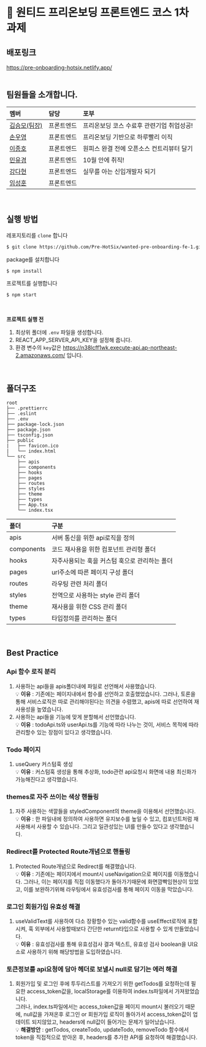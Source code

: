 # 🎉 원티드 프리온보딩 프론트엔드 코스 1차 과제

## 배포링크

https://pre-onboarding-hotsix.netlify.app/
<br/>
<br/>

## 팀원들을 소개합니다.

|멤버|담당|포부|
|:--|:--|:--|
|[김승모(팀장)](https://github.com/endmoseung)|프론트엔드|프리온보딩 코스 수료후 관련기업 취업성공!|
|[손우영](https://github.com/dndud2906)|프론트엔드|프리온보딩 기반으로 하루빨리 이직|
|[이종호](https://github.com/devfrank9)|프론트엔드|원피스 완결 전에 오픈소스 컨트리뷰터 달기|
|[민유경](https://github.com/MINYUKYUNG)|프론트엔드|10월 안에 취직!|
|[강다현](https://github.com/KKangdaa)|프론트엔드|실무를 아는 신입개발자 되기|
|[임성훈](https://github.com/sasumpi123)|프론트엔드| |
<br/>

## 실행 방법

레포지토리를 `clone` 합니다
```markdown
$ git clone https://github.com/Pre-HotSix/wanted-pre-onboarding-fe-1.git
```
package를 설치합니다
```markdown
$ npm install
```
프로젝트를 실행합니다
```markdown
$ npm start
```
<br/>

**프로젝트 실행 전**

1. 최상위 폴더에 `.env` 파일을 생성합니다.
2. REACT_APP_SERVER_API_KEY을 설정해 줍니다.
3. 환경 변수의 `key`값은 https://n38lcff1wk.execute-api.ap-northeast-2.amazonaws.com/ 입니다.
<br/>

## 폴더구조

```
root
├── .prettierrc
├── .eslint
├── .env
├── package-lock.json
├── package.json
├── tsconfig.json
├── public
|   ├── favicon.ico
|   └── index.html
└── src
    ├── apis
    ├── components
    ├── hooks
    ├── pages
    ├── routes
    ├── styles
    ├── theme
    ├── types
    ├── App.tsx
    └── index.tsx
```

|폴더|구분|
|:--|:--|
|apis|서버 통신을 위한 api로직을 정의|
|components|코드 재사용을 위한 컴포넌트 관리형 폴더|
|hooks|자주사용되는 훅을 커스텀 훅으로 관리하는 폴더|
|pages|url주소에 따른 페이지 구성 폴더|
|routes|라우팅 관련 처리 폴더|
|styles|전역으로 사용하는 style 관리 폴더|
|theme|재사용을 위한 CSS 관리 폴더|
|types|타입정의를 관리하는 폴더|
<br/>

## Best Practice

### Api 함수 로직 분리
1. 사용하는 api들을 apis폴더내에 파일로 선언해서 사용했습니다.  
💡 **이유** : 기존에는 페이지내에서 함수를 선언하고 호출했었습니다. 그러나, 토론을 통해 서비스로직은 따로 관리해야된다는 의견을 수렴했고, apis에 따로 선언하여 재사용성을 높였습니다.
2. 사용하는 api들을 기능에 맞게 분할해서 선언했습니다.  
💡 **이유** : todoApi.ts와 userApi.ts를 기능에 따라 나누는 것이, 서비스 목적에 따라 관리할수 있는 장점이 있다고 생각했습니다.

### Todo 페이지
1. useQuery 커스텀훅 생성  
💡 **이유** : 커스텀훅 생성을 통해 추상화, todo관련 api요청시 화면에 내용 최신화가 가능해진다고 생각했습니다.

### themes로 자주 쓰이는 색상 핸들링
1. 자주 사용하는 색깔들을 styledComponent의 theme을 이용해서 선언했습니다.  
💡 **이유** : 한 파일내에 정의하여 사용하면 유지보수를 높일 수 있고, 컴포넌트처럼 재사용해서 사용할 수 있습니다. 그리고 일관성있는 UI를 만들수 있다고 생각했습니다.

### Redirect를 Protected Route개념으로 핸들링
1. Protected Route개념으로 Redirect를 해결했습니다.  
💡 **이유** : 기존에는 페이지에서 mount시 useNavigation으로 페이지를 이동했습니다. 그러나, 이는 페이지를 직접 이동했다가 돌아가기때문에 화면깜빡임현상이 있었고, 이를 보완하기위해 라우팅에서 유효성검사를 통해 페이지 이동을 막았습니다.

### 로그인 회원가입 유효성 해결
1. useValidText를 사용하여 다소 장황할수 있는 valid함수를 useEffect로직에 포함시켜, 훅 외부에서 사용할때보다 간단한 return타입으로 사용할 수 있게 만들었습니다.  
💡 **이유** : 유효성검사를 통해 유효성검사 결과 텍스트, 유효성 검사 boolean을 UI요소로 사용하기 위해 해당방법을 도입하였습니다.

### 토큰정보를 api요청에 담아 헤더로 보낼시 null로 담기는 에러 해결
1. 회원가입 및 로그인 후에 투두리스트를 가져오기 위한 getTodos를 요청하는데 필요한 access_token값을, localStorage를 이용하여 index.ts파일에서 가져왔었습니다.  
그러나, index.ts파일에서는 access_token값을 페이지 mount시 불러오기 때문에, null값을 가져온후 로그인 or 회원가입 로직이 돌아가서 access_token값이 업데이트 되지않았고, headers에 null값이 들어가는 문제가 일어났습니다.  
💡 **해결방안** : getTodos, createTodo, updateTodo, removeTodo 함수에서 token을 직접적으로 받아온 후, headers를 추가한 API를 요청하여 해결했습니다.
